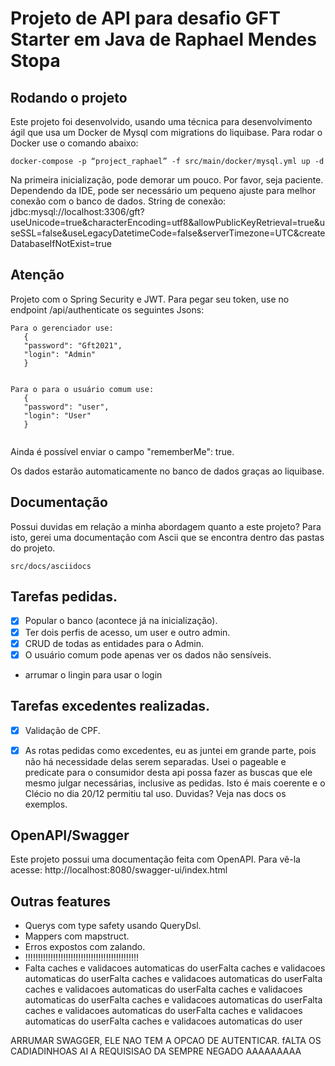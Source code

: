# Projeto de API para desafio GFT Starter em Java de Raphael Mendes Stopa

## Rodando o projeto

Este projeto foi desenvolvido, usando uma técnica para desenvolvimento ágil que usa um Docker de Mysql com migrations do liquibase. Para rodar o Docker use o comando abaixo:

```
docker-compose -p “project_raphael” -f src/main/docker/mysql.yml up -d
```

Na primeira inicialização, pode demorar um pouco. Por favor, seja paciente. Dependendo da IDE, pode ser necessário um pequeno ajuste para melhor conexão com o banco de dados. String de conexão: jdbc:mysql://localhost:3306/gft?useUnicode=true&characterEncoding=utf8&allowPublicKeyRetrieval=true&useSSL=false&useLegacyDatetimeCode=false&serverTimezone=UTC&createDatabaseIfNotExist=true


## Atenção

Projeto com o Spring Security e JWT. Para pegar seu token, use no endpoint /api/authenticate os seguintes Jsons:

```
Para o gerenciador use:
   {
   "password": "Gft2021",
   "login": "Admin"
   }


Para o para o usuário comum use:
   {
   "password": "user",
   "login": "User"
   }
  
```
Ainda é possível enviar o campo "rememberMe": true.

Os dados estarão automaticamente no banco de dados graças ao liquibase.


## Documentação
Possui duvidas em relação a minha abordagem quanto a este projeto? Para isto, gerei uma documentação com Ascii que se encontra dentro das pastas do projeto.
```
src/docs/asciidocs
```

## Tarefas pedidas.
- [X] Popular o banco (acontece já na inicialização).
- [x] Ter dois perfis de acesso, um user e outro admin.
- [x] CRUD de todas as entidades para o Admin.
- [x] O usuário comum pode apenas ver os dados não sensíveis.
- arrumar o lingin para usar o login

## Tarefas excedentes realizadas.
- [X] Validação de CPF.
- [X] As rotas pedidas como excedentes, eu as juntei em grande parte, pois não há necessidade delas serem separadas. Usei o pageable e predicate para o consumidor desta api possa fazer as buscas que ele mesmo julgar necessárias, inclusive as pedidas. Isto é mais coerente e o Clécio no dia 20/12 permitiu tal uso. Duvidas? Veja nas docs os exemplos.


## OpenAPI/Swagger
Este projeto possui uma documentação feita com OpenAPI. Para vê-la acesse: http://localhost:8080/swagger-ui/index.html

## Outras features
* Querys com type safety usando QueryDsl.
* Mappers com mapstruct.
* Erros expostos com zalando.
* !!!!!!!!!!!!!!!!!!!!!!!!!!!!!!!!!!!!!!!!!!!!!
* Falta caches e validacoes automaticas do userFalta caches e validacoes automaticas do userFalta caches e validacoes automaticas do userFalta caches e validacoes automaticas do userFalta caches e validacoes automaticas do userFalta caches e validacoes automaticas do userFalta caches e validacoes automaticas do userFalta caches e validacoes automaticas do userFalta caches e validacoes automaticas do user

ARRUMAR SWAGGER, ELE NAO TEM A OPCAO DE AUTENTICAR. fALTA OS CADIADINHOAS AI A REQUISISAO DA SEMPRE NEGADO AAAAAAAAA